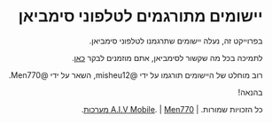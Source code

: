 <span dir="rtl">

# יישומים מתורגמים לטלפוני סימביאן

 בפרוייקט זה, נעלה יישומים שתרגמנו לטלפוני סימביאן.

לתמיכה בכל מה שקשור לסימביאן, אתם מוזמנים לבקר [כאן](https://techno-tech.cf).

רוב מוחלט של היישומים תורגמו על ידי @misheu12, השאר על ידי @Men770.

בהנאה!

כל הזכויות שמורות. | [A.I.V Mobile](//aivmobile.cf). | [Men770 מערכות](//men770.tk).
</span>
